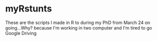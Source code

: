 # myRstunts
These are the scripts I made in R to during my PhD from March 24 on going...Why? because I'm working in two computer and I'm tired to go Google Driving
